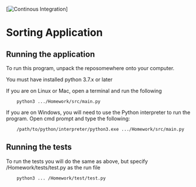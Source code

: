 [![Continous Integration](https://travis-ci.org/TrevorRice39/csc-499.svg?branch=master)]
# Sorting Application

## Running the application
To run this program, unpack the reposomewhere onto your computer.

You must have installed python 3.7.x or later 

If you are on Linux or Mac, open a terminal and run the following
```
    python3 .../Homework/src/main.py
```

If you are on Windows, you will need to use the Python interpreter to run the program.
    Open cmd prompt and type the following:
```
    /path/to/python/interpreter/python3.exe .../Homework/src/main.py
```
## Running the tests
To run the tests you will do the same as above, but specify /Homework/tests/test.py 
as the run file
```
    python3 ... /Homework/test/test.py
```

